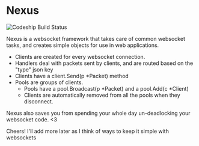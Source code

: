 # Nexus


![Codeship Build Status](https://codeship.com/projects/789d4580-c880-0134-af42-6ac8e955f005/status?branch=master)


Nexus is a websocket framework that takes care of common websocket tasks, and creates simple objects for use in web applications.

 - Clients are created for every websocket connection.
 - Handlers deal with packets sent by clients, and are routed based on the "type" json key
 - Clients have a client.Send(p *Packet) method
 - Pools are groups of clients.
   - Pools have a pool.Broadcast(p *Packet) and a pool.Add(c *Client) 
   - Clients are automatically removed from all the pools when they disconnect.

Nexus also saves you from spending your whole day un-deadlocking your websocket code. <3

Cheers! I'll add more later as I think of ways to keep it simple with websockets
